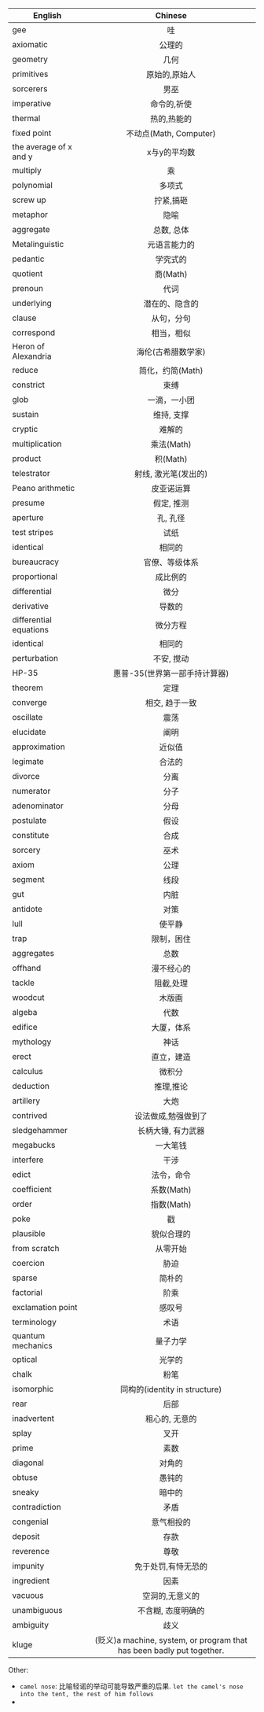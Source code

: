 | English                |                 Chinese                  |
| ---------------------- | :--------------------------------------: |
| gee                    |                    哇                     |
| axiomatic              |                   公理的                    |
| geometry               |                    几何                    |
| primitives             |                 原始的,原始人                  |
| sorcerers              |                    男巫                    |
| imperative             |                  命令的,祈使                  |
| thermal                |                  热的,热能的                  |
| fixed point            |           不动点(Math, Computer)            |
| the average of x and y |                 x与y的平均数                  |
| multiply               |                    乘                     |
| polynomial             |                   多项式                    |
| screw up               |                  拧紧,搞砸                   |
| metaphor               |                    隐喻                    |
| aggregate              |                  总数, 总体                  |
| Metalinguistic         |                  元语言能力的                  |
| pedantic               |                   学究式的                   |
| quotient               |                 商(Math)                  |
| prenoun                |                    代词                    |
| underlying             |                 潜在的、隐含的                  |
| clause                 |                  从句，分句                   |
| correspond             |                  相当，相似                   |
| Heron of Alexandria    |                海伦(古希腊数学家)                |
| reduce                 |               简化，约简(Math)                |
| constrict              |                    束缚                    |
| glob                   |                  一滴，一小团                  |
| sustain                |                  维持, 支撑                  |
| cryptic                |                   难解的                    |
| multiplication         |                 乘法(Math)                 |
| product                |                 积(Math)                  |
| telestrator            |               射线, 激光笔(发出的)               |
| Peano arithmetic       |                  皮亚诺运算                   |
| presume                |                  假定, 推测                  |
| aperture               |                  孔, 孔径                   |
| test stripes           |                    试纸                    |
| identical              |                   相同的                    |
| bureaucracy            |                 官僚、等级体系                  |
| proportional           |                   成比例的                   |
| differential           |                    微分                    |
| derivative             |                   导数的                    |
| differential equations |                   微分方程                   |
| identical              |                   相同的                    |
| perturbation           |                  不安, 搅动                  |
| HP-35                  |            惠普-35(世界第一部手持计算器)             |
| theorem                |                    定理                    |
| converge               |                 相交, 趋于一致                 |
| oscillate              |                    震荡                    |
| elucidate              |                    阐明                    |
| approximation          |                   近似值                    |
| legimate               |                   合法的                    |
| divorce                |                    分离                    |
| numerator              |                    分子                    |
| adenominator           |                    分母                    |
| postulate              |                    假设                    |
| constitute             |                    合成                    |
| sorcery                |                    巫术                    |
| axiom                  |                    公理                    |
| segment                |                    线段                    |
| gut                    |                    内脏                    |
| antidote               |                    对策                    |
| lull                   |                   使平静                    |
| trap                   |                  限制，困住                   |
| aggregates             |                    总数                    |
| offhand                |                  漫不经心的                   |
| tackle                 |                  阻截,处理                   |
| woodcut                |                   木版画                    |
| algeba                 |                    代数                    |
| edifice                |                  大厦，体系                   |
| mythology              |                    神话                    |
| erect                  |                  直立，建造                   |
| calculus               |                   微积分                    |
| deduction              |                  推理,推论                   |
| artillery              |                    大炮                    |
| contrived              |                设法做成,勉强做到了                |
| sledgehammer           |                长柄大锤, 有力武器                |
| megabucks              |                   一大笔钱                   |
| interfere              |                    干涉                    |
| edict                  |                  法令，命令                   |
| coefficient            |                 系数(Math)                 |
| order                  |                 指数(Math)                 |
| poke                   |                    戳                     |
| plausible              |                  貌似合理的                   |
| from scratch           |                   从零开始                   |
| coercion               |                    胁迫                    |
| sparse                 |                   简朴的                    |
| factorial              |                    阶乘                    |
| exclamation point      |                   感叹号                    |
| terminology            |                    术语                    |
| quantum mechanics      |                   量子力学                   |
| optical                |                   光学的                    |
| chalk                  |                    粉笔                    |
| isomorphic             |        同构的(identity in structure)        |
| rear                   |                    后部                    |
| inadvertent            |                 粗心的, 无意的                 |
| splay                  |                    叉开                    |
| prime                  |                    素数                    |
| diagonal               |                   对角的                    |
| obtuse                 |                   愚钝的                    |
| sneaky                 |                   暗中的                    |
| contradiction          |                    矛盾                    |
| congenial              |                  意气相投的                   |
| deposit                |                    存款                    |
| reverence              |                    尊敬                    |
| impunity               |                免于处罚,有恃无恐的                |
| ingredient             |                    因素                    |
| vacuous                |                 空洞的,无意义的                 |
| unambiguous            |                不含糊, 态度明确的                |
| ambiguity              |                    歧义                    |
| kluge                  | (贬义)a machine, system, or program that has been badly put together. |


Other:

- `camel nose`: 比喻轻诺的举动可能导致严重的后果. `let the camel's nose into the tent, the rest of him follows`
- ​

